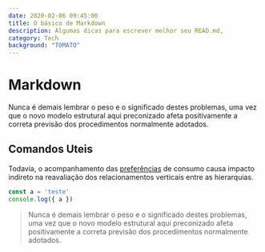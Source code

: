```yaml
---
date: 2020-02-06 09:45:00
title: O básico de Markdown
description: Algumas dicas para escrever melhor seu READ.md,
category: Tech
background: "TOMATO"
---
```


# Markdown
Nunca é demais lembrar o peso e o significado destes problemas, uma vez que o novo modelo estrutural aqui preconizado afeta positivamente a correta previsão dos procedimentos normalmente adotados.

## Comandos Uteis
Todavia, o acompanhamento das [preferências](https://google.com.br) de consumo causa impacto indireto na reavaliação dos relacionamentos verticais entre as hierarquias.
```javascript
const a = 'teste'
console.log({ a })
```

> Nunca é demais lembrar o peso e o significado destes problemas, uma vez que o novo modelo estrutural aqui preconizado afeta positivamente a correta previsão dos procedimentos normalmente adotados.
